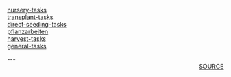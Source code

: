 <a href='nursery-tasks.html'>nursery-tasks</a>\
<a href='transplant-tasks.html'>transplant-tasks</a>\
<a href='direct-seeding-tasks.html'>direct-seeding-tasks</a>\
<a href='pflanzarbeiten.html'>pflanzarbeiten</a>\
<a href='harvest-tasks.html'>harvest-tasks</a>\
<a href='general-tasks.html'>general-tasks</a>
<div style='page-break-after: always;'></div>
---
<div style='page-break-after: always;'></div>

<div style='text-align: right'>
<a href=''>SOURCE</a>
</div>
